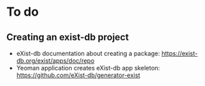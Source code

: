 # To do

## Creating an exist-db project

* eXist-db documentation about creating a package: <https://exist-db.org/exist/apps/doc/repo>
* Yeoman application creates eXist-db app skeleton: <https://github.com/eXist-db/generator-exist>